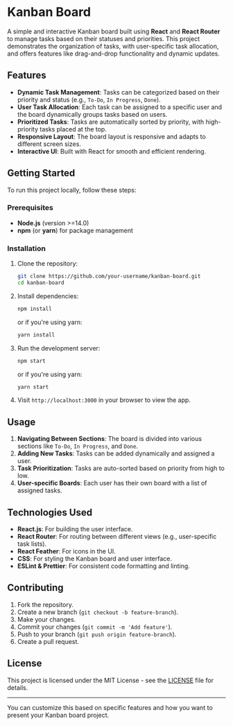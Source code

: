 
# Kanban Board

A simple and interactive Kanban board built using **React** and **React Router** to manage tasks based on their statuses and priorities. This project demonstrates the organization of tasks, with user-specific task allocation, and offers features like drag-and-drop functionality and dynamic updates.

## Features

- **Dynamic Task Management**: Tasks can be categorized based on their priority and status (e.g., `To-Do`, `In Progress`, `Done`).
- **User Task Allocation**: Each task can be assigned to a specific user and the board dynamically groups tasks based on users.
- **Prioritized Tasks**: Tasks are automatically sorted by priority, with high-priority tasks placed at the top.
- **Responsive Layout**: The board layout is responsive and adapts to different screen sizes.
- **Interactive UI**: Built with React for smooth and efficient rendering.


## Getting Started

To run this project locally, follow these steps:

### Prerequisites

- **Node.js** (version >=14.0)
- **npm** (or **yarn**) for package management

### Installation

1. Clone the repository:

    ```bash
    git clone https://github.com/your-username/kanban-board.git
    cd kanban-board
    ```

2. Install dependencies:

    ```bash
    npm install
    ```

    or if you're using yarn:

    ```bash
    yarn install
    ```

3. Run the development server:

    ```bash
    npm start
    ```

    or if you're using yarn:

    ```bash
    yarn start
    ```

4. Visit `http://localhost:3000` in your browser to view the app.

## Usage

1. **Navigating Between Sections**: The board is divided into various sections like `To-Do`, `In Progress`, and `Done`.
2. **Adding New Tasks**: Tasks can be added dynamically and assigned a user.
3. **Task Prioritization**: Tasks are auto-sorted based on priority from high to low.
4. **User-specific Boards**: Each user has their own board with a list of assigned tasks.

## Technologies Used

- **React.js**: For building the user interface.
- **React Router**: For routing between different views (e.g., user-specific task lists).
- **React Feather**: For icons in the UI.
- **CSS**: For styling the Kanban board and user interface.
- **ESLint & Prettier**: For consistent code formatting and linting.

## Contributing

1. Fork the repository.
2. Create a new branch (`git checkout -b feature-branch`).
3. Make your changes.
4. Commit your changes (`git commit -m 'Add feature'`).
5. Push to your branch (`git push origin feature-branch`).
6. Create a pull request.

## License

This project is licensed under the MIT License - see the [LICENSE](LICENSE) file for details.

---

You can customize this based on specific features and how you want to present your Kanban board project.
